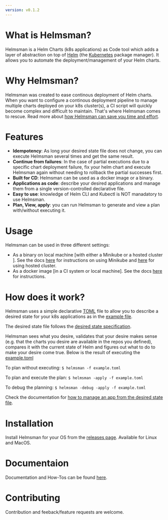 ```yaml
---
version: v0.1.2
---
```


# What is Helmsman?

Helmsman is a Helm Charts (k8s applications) as Code tool which adds a layer of abstraction on top of [Helm](https://helm.sh) (the [Kubernetes](https://kubernetes.io/) package manager). It allows you to automate the deployment/management of your Helm charts.

# Why Helmsman?

Helmsman was created to ease continous deployment of Helm charts. When you want to configure a continous deployment pipeline to manage multiple charts deployed on your k8s cluster(s), a CI script will quickly become complex and difficult to maintain. That's where Helmsman comes to rescue. Read more about [how Helmsman can save you time and effort](https://github.com/Praqma/helmsman/blob/master/docs/why_helmsman.md).  


# Features

- **Idempotency**: As long your desired state file does not change, you can execute Helmsman several times and get the same result. 
- **Continue from failures**: In the case of partial executions due to a specific chart deployment failure, fix your helm chart and execute Helmsman again without needing to rollback the partial successes first.
- **Built for CD**: Helmsman can be used as a docker image or a binary. 
- **Applications as code**: describe your desired applications and manage them from a single version-controlled declarative file.
- **Easy to use**: knowledge of Helm CLI and Kubectl is NOT manadatory to use Helmsman.  
- **Plan, View, apply**: you can run Helmsman to generate and view a plan with/without executing it.   

# Usage 

Helmsman can be used in three different settings:

- As a binary on local machine [with either a Minikube or a hosted cluster ]. See the docs [here](https://github.com/Praqma/helmsman/blob/master/docs/how_to/run_helmsman_with_minikube.md) for instructions on using Minikube and [here](https://github.com/Praqma/helmsman/blob/master/docs/how_to/run_helmsman_with_hosted_cluster.md) for using hosted cluster.  
- As a docker image [in a CI system or local machine]. See the docs [here](https://github.com/Praqma/helmsman/blob/master/docs/how_to/run_helmsman_in_ci.md) for instructions.

# How does it work?

Helmsman uses a simple declarative [TOML](https://github.com/toml-lang/toml) file to allow you to describe a desired state for your k8s applications as in the [example file](https://github.com/Praqma/helmsman/blob/master/example.toml).

The desired state file follows the [desired state specification](https://github.com/Praqma/helmsman/blob/master/docs/desired_state_specification.md).

Helmsman sees what you desire, validates that your desire makes sense (e.g. that the charts you desire are available in the repos you defined), compares it with the current state of Helm and figures out what to do to make your desire come true. Below is the result of executing the [example.toml](https://github.com/Praqma/helmsman/blob/master/example.toml)

To plan without executing:
``` $ helmsman -f example.toml ```

To plan and execute the plan:
``` $ helmsman -apply -f example.toml ```

To debug the planning:
``` $ helmsman -debug -apply -f example.toml ```

Check the documentation for [how to manage an app from the desired state file](https://github.com/Praqma/helmsman/blob/master/docs/how_to/manipulate_apps.md).

# Installation 

Install Helmsman for your OS from the [releases page](https://github.com/Praqma/Helmsman/releases). Available for Linux and MacOS.

# Documentaion

Documentation and How-Tos can be found [here](https://github.com/Praqma/helmsman/blob/master/docs/).

# Contributing
Contribution and feeback/feature requests are welcome. 